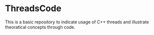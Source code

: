 # ThreadsCode
This is a basic repository to indicate usage of C++ threads and illustrate theoratical concepts through code.
